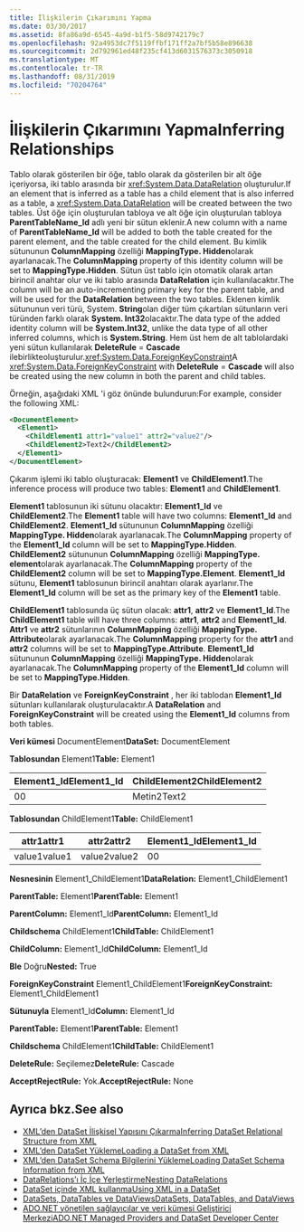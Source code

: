 ```yaml
---
title: İlişkilerin Çıkarımını Yapma
ms.date: 03/30/2017
ms.assetid: 8fa86a9d-6545-4a9d-b1f5-58d9742179c7
ms.openlocfilehash: 92a4953dc7f5119ffbf171ff2a7bf5b58e896638
ms.sourcegitcommit: 2d792961ed48f235cf413d6031576373c3050918
ms.translationtype: MT
ms.contentlocale: tr-TR
ms.lasthandoff: 08/31/2019
ms.locfileid: "70204764"
---
```

# <a name="inferring-relationships"></a><span data-ttu-id="2ad7b-102">İlişkilerin Çıkarımını Yapma</span><span class="sxs-lookup"><span data-stu-id="2ad7b-102">Inferring Relationships</span></span>
<span data-ttu-id="2ad7b-103">Tablo olarak gösterilen bir öğe, tablo olarak da gösterilen bir alt öğe içeriyorsa, iki tablo arasında bir <xref:System.Data.DataRelation> oluşturulur.</span><span class="sxs-lookup"><span data-stu-id="2ad7b-103">If an element that is inferred as a table has a child element that is also inferred as a table, a <xref:System.Data.DataRelation> will be created between the two tables.</span></span> <span data-ttu-id="2ad7b-104">Üst öğe için oluşturulan tabloya ve alt öğe için oluşturulan tabloya **ParentTableName_Id** adlı yeni bir sütun eklenir.</span><span class="sxs-lookup"><span data-stu-id="2ad7b-104">A new column with a name of **ParentTableName_Id** will be added to both the table created for the parent element, and the table created for the child element.</span></span> <span data-ttu-id="2ad7b-105">Bu kimlik sütununun **ColumnMapping** özelliği **MappingType. Hidden**olarak ayarlanacak.</span><span class="sxs-lookup"><span data-stu-id="2ad7b-105">The **ColumnMapping** property of this identity column will be set to **MappingType.Hidden**.</span></span> <span data-ttu-id="2ad7b-106">Sütun üst tablo için otomatik olarak artan birincil anahtar olur ve iki tablo arasında **DataRelation** için kullanılacaktır.</span><span class="sxs-lookup"><span data-stu-id="2ad7b-106">The column will be an auto-incrementing primary key for the parent table, and will be used for the **DataRelation** between the two tables.</span></span> <span data-ttu-id="2ad7b-107">Eklenen kimlik sütununun veri türü, System. **String**olan diğer tüm çıkartılan sütunların veri türünden farklı olarak **System. Int32**olacaktır.</span><span class="sxs-lookup"><span data-stu-id="2ad7b-107">The data type of the added identity column will be **System.Int32**, unlike the data type of all other inferred columns, which is **System.String**.</span></span> <span data-ttu-id="2ad7b-108">Hem üst hem de alt tablolardaki yeni sütun kullanılarak **DeleteRule** = **Cascade** ilebirlikteoluşturulur.<xref:System.Data.ForeignKeyConstraint></span><span class="sxs-lookup"><span data-stu-id="2ad7b-108">A <xref:System.Data.ForeignKeyConstraint> with **DeleteRule** = **Cascade** will also be created using the new column in both the parent and child tables.</span></span>  
  
 <span data-ttu-id="2ad7b-109">Örneğin, aşağıdaki XML 'i göz önünde bulundurun:</span><span class="sxs-lookup"><span data-stu-id="2ad7b-109">For example, consider the following XML:</span></span>  
  
```xml  
<DocumentElement>  
  <Element1>  
    <ChildElement1 attr1="value1" attr2="value2"/>  
    <ChildElement2>Text2</ChildElement2>  
  </Element1>  
</DocumentElement>  
```  
  
 <span data-ttu-id="2ad7b-110">Çıkarım işlemi iki tablo oluşturacak: **Element1** ve **ChildElement1**.</span><span class="sxs-lookup"><span data-stu-id="2ad7b-110">The inference process will produce two tables: **Element1** and **ChildElement1**.</span></span>  
  
 <span data-ttu-id="2ad7b-111">**Element1** tablosunun iki sütunu olacaktır: **Element1_Id** ve **ChildElement2**.</span><span class="sxs-lookup"><span data-stu-id="2ad7b-111">The **Element1** table will have two columns: **Element1_Id** and **ChildElement2**.</span></span> <span data-ttu-id="2ad7b-112">**Element1_Id** sütununun **ColumnMapping** özelliği **MappingType. Hidden**olarak ayarlanacak.</span><span class="sxs-lookup"><span data-stu-id="2ad7b-112">The **ColumnMapping** property of the **Element1_Id** column will be set to **MappingType.Hidden**.</span></span> <span data-ttu-id="2ad7b-113">**ChildElement2** sütununun **ColumnMapping** özelliği **MappingType. element**olarak ayarlanacak.</span><span class="sxs-lookup"><span data-stu-id="2ad7b-113">The **ColumnMapping** property of the **ChildElement2** column will be set to **MappingType.Element**.</span></span> <span data-ttu-id="2ad7b-114">**Element1_Id** sütunu, **Element1** tablosunun birincil anahtarı olarak ayarlanır.</span><span class="sxs-lookup"><span data-stu-id="2ad7b-114">The **Element1_Id** column will be set as the primary key of the **Element1** table.</span></span>  
  
 <span data-ttu-id="2ad7b-115">**ChildElement1** tablosunda üç sütun olacak: **attr1**, **attr2** ve **Element1_Id**.</span><span class="sxs-lookup"><span data-stu-id="2ad7b-115">The **ChildElement1** table will have three columns: **attr1**, **attr2** and **Element1_Id**.</span></span> <span data-ttu-id="2ad7b-116">**Attr1** ve **attr2** sütunlarının **ColumnMapping** özelliği **MappingType. Attribute**olarak ayarlanacak.</span><span class="sxs-lookup"><span data-stu-id="2ad7b-116">The **ColumnMapping** property for the **attr1** and **attr2** columns will be set to **MappingType.Attribute**.</span></span> <span data-ttu-id="2ad7b-117">**Element1_Id** sütununun **ColumnMapping** özelliği **MappingType. Hidden**olarak ayarlanacak.</span><span class="sxs-lookup"><span data-stu-id="2ad7b-117">The **ColumnMapping** property of the **Element1_Id** column will be set to **MappingType.Hidden**.</span></span>  
  
 <span data-ttu-id="2ad7b-118">Bir **DataRelation** ve **ForeignKeyConstraint** , her iki tablodan **Element1_Id** sütunları kullanılarak oluşturulacaktır.</span><span class="sxs-lookup"><span data-stu-id="2ad7b-118">A **DataRelation** and **ForeignKeyConstraint** will be created using the **Element1_Id** columns from both tables.</span></span>  
  
 <span data-ttu-id="2ad7b-119">**Veri kümesi** DocumentElement</span><span class="sxs-lookup"><span data-stu-id="2ad7b-119">**DataSet:** DocumentElement</span></span>  
  
 <span data-ttu-id="2ad7b-120">**Tablosundan** Element1</span><span class="sxs-lookup"><span data-stu-id="2ad7b-120">**Table:** Element1</span></span>  
  
|<span data-ttu-id="2ad7b-121">Element1_Id</span><span class="sxs-lookup"><span data-stu-id="2ad7b-121">Element1_Id</span></span>|<span data-ttu-id="2ad7b-122">ChildElement2</span><span class="sxs-lookup"><span data-stu-id="2ad7b-122">ChildElement2</span></span>|  
|------------------|-------------------|  
|<span data-ttu-id="2ad7b-123">0</span><span class="sxs-lookup"><span data-stu-id="2ad7b-123">0</span></span>|<span data-ttu-id="2ad7b-124">Metin2</span><span class="sxs-lookup"><span data-stu-id="2ad7b-124">Text2</span></span>|  
  
 <span data-ttu-id="2ad7b-125">**Tablosundan** ChildElement1</span><span class="sxs-lookup"><span data-stu-id="2ad7b-125">**Table:** ChildElement1</span></span>  
  
|<span data-ttu-id="2ad7b-126">attr1</span><span class="sxs-lookup"><span data-stu-id="2ad7b-126">attr1</span></span>|<span data-ttu-id="2ad7b-127">attr2</span><span class="sxs-lookup"><span data-stu-id="2ad7b-127">attr2</span></span>|<span data-ttu-id="2ad7b-128">Element1_Id</span><span class="sxs-lookup"><span data-stu-id="2ad7b-128">Element1_Id</span></span>|  
|-----------|-----------|------------------|  
|<span data-ttu-id="2ad7b-129">value1</span><span class="sxs-lookup"><span data-stu-id="2ad7b-129">value1</span></span>|<span data-ttu-id="2ad7b-130">value2</span><span class="sxs-lookup"><span data-stu-id="2ad7b-130">value2</span></span>|<span data-ttu-id="2ad7b-131">0</span><span class="sxs-lookup"><span data-stu-id="2ad7b-131">0</span></span>|  
  
 <span data-ttu-id="2ad7b-132">**Nesnesinin** Element1_ChildElement1</span><span class="sxs-lookup"><span data-stu-id="2ad7b-132">**DataRelation:** Element1_ChildElement1</span></span>  
  
 <span data-ttu-id="2ad7b-133">**ParentTable:** Element1</span><span class="sxs-lookup"><span data-stu-id="2ad7b-133">**ParentTable:** Element1</span></span>  
  
 <span data-ttu-id="2ad7b-134">**ParentColumn:** Element1_Id</span><span class="sxs-lookup"><span data-stu-id="2ad7b-134">**ParentColumn:** Element1_Id</span></span>  
  
 <span data-ttu-id="2ad7b-135">**Childschema** ChildElement1</span><span class="sxs-lookup"><span data-stu-id="2ad7b-135">**ChildTable:** ChildElement1</span></span>  
  
 <span data-ttu-id="2ad7b-136">**ChildColumn:** Element1_Id</span><span class="sxs-lookup"><span data-stu-id="2ad7b-136">**ChildColumn:** Element1_Id</span></span>  
  
 <span data-ttu-id="2ad7b-137">**Ble** Doğru</span><span class="sxs-lookup"><span data-stu-id="2ad7b-137">**Nested:** True</span></span>  
  
 <span data-ttu-id="2ad7b-138">**ForeignKeyConstraint** Element1_ChildElement1</span><span class="sxs-lookup"><span data-stu-id="2ad7b-138">**ForeignKeyConstraint:** Element1_ChildElement1</span></span>  
  
 <span data-ttu-id="2ad7b-139">**Sütunuyla** Element1_Id</span><span class="sxs-lookup"><span data-stu-id="2ad7b-139">**Column:** Element1_Id</span></span>  
  
 <span data-ttu-id="2ad7b-140">**ParentTable:** Element1</span><span class="sxs-lookup"><span data-stu-id="2ad7b-140">**ParentTable:** Element1</span></span>  
  
 <span data-ttu-id="2ad7b-141">**Childschema** ChildElement1</span><span class="sxs-lookup"><span data-stu-id="2ad7b-141">**ChildTable:** ChildElement1</span></span>  
  
 <span data-ttu-id="2ad7b-142">**DeleteRule:** Seçilemez</span><span class="sxs-lookup"><span data-stu-id="2ad7b-142">**DeleteRule:** Cascade</span></span>  
  
 <span data-ttu-id="2ad7b-143">**AcceptRejectRule:** Yok.</span><span class="sxs-lookup"><span data-stu-id="2ad7b-143">**AcceptRejectRule:** None</span></span>  
  
## <a name="see-also"></a><span data-ttu-id="2ad7b-144">Ayrıca bkz.</span><span class="sxs-lookup"><span data-stu-id="2ad7b-144">See also</span></span>

- [<span data-ttu-id="2ad7b-145">XML’den DataSet İlişkisel Yapısını Çıkarma</span><span class="sxs-lookup"><span data-stu-id="2ad7b-145">Inferring DataSet Relational Structure from XML</span></span>](inferring-dataset-relational-structure-from-xml.md)
- [<span data-ttu-id="2ad7b-146">XML’den DataSet Yükleme</span><span class="sxs-lookup"><span data-stu-id="2ad7b-146">Loading a DataSet from XML</span></span>](loading-a-dataset-from-xml.md)
- [<span data-ttu-id="2ad7b-147">XML’den DataSet Schema Bilgilerini Yükleme</span><span class="sxs-lookup"><span data-stu-id="2ad7b-147">Loading DataSet Schema Information from XML</span></span>](loading-dataset-schema-information-from-xml.md)
- [<span data-ttu-id="2ad7b-148">DataRelations’ı İç İçe Yerleştirme</span><span class="sxs-lookup"><span data-stu-id="2ad7b-148">Nesting DataRelations</span></span>](nesting-datarelations.md)
- [<span data-ttu-id="2ad7b-149">DataSet içinde XML kullanma</span><span class="sxs-lookup"><span data-stu-id="2ad7b-149">Using XML in a DataSet</span></span>](using-xml-in-a-dataset.md)
- [<span data-ttu-id="2ad7b-150">DataSets, DataTables ve DataViews</span><span class="sxs-lookup"><span data-stu-id="2ad7b-150">DataSets, DataTables, and DataViews</span></span>](index.md)
- [<span data-ttu-id="2ad7b-151">ADO.NET yönetilen sağlayıcılar ve veri kümesi Geliştirici Merkezi</span><span class="sxs-lookup"><span data-stu-id="2ad7b-151">ADO.NET Managed Providers and DataSet Developer Center</span></span>](https://go.microsoft.com/fwlink/?LinkId=217917)

